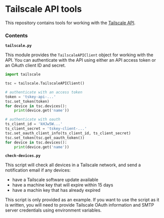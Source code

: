 # Tailscale API tools

This repository contains tools for working with the [Tailscale API][a].

[a]: https://tailscale.com/kb/1101/api

### Contents

**`tailscale.py`**

This module provides the `TailscaleAPIClient` object for working with the API. You can authenticate
with the API using either an API access token or an OAuth client ID and secret.

```python
import tailscale

tsc = tailscale.TailscaleAPIClient()

# authenticate with an access token
token = 'tskey-api-...'
tsc.set_token(token)
for device in tsc.devices():
    print(device.get('name'))

# authenticate with oauth
ts_client_id = 'kHJw5W...'
ts_client_secret = 'tskey-client-...'
tsc.set_oauth_client_info(ts_client_id, ts_client_secret)
tsc.set_token(tsc.get_oauth_token())
for device in tsc.devices():
    print(device.get('name'))
```

**`check-devices.py`**

This script will check all devices in a Tailscale network, and send a notification email if any
devices:

* have a Tailscale software update available
* have a machine key that will expire within 15 days
* have a machin key that has already expired

This script is only provided as an example. If you want to use the script as it is written, you
will need to provide Tailscale OAuth information and SMTP server credentials using environment
variables.
